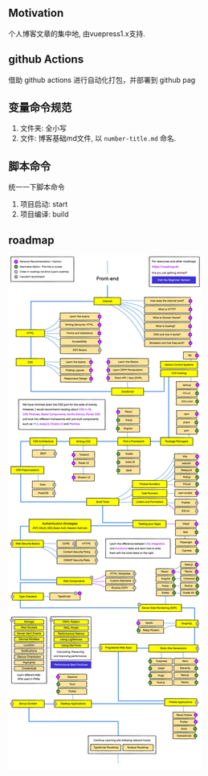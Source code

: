 ## Motivation
个人博客文章的集中地, 由vuepress1.x支持.

##  github Actions
借助 github actions 进行自动化打包，并部署到 github pag
## 变量命令规范
1. 文件夹: 全小写
2. 文件: 博客基础md文件, 以 `number-title.md` 命名.

## 脚本命令
统一一下脚本命令
1. 项目启动: start
2. 项目编译: build

## roadmap
![roadmap](./frontend.jpg)